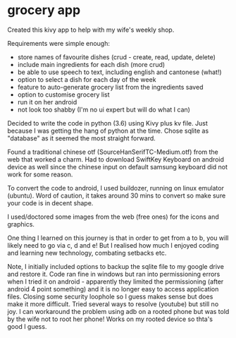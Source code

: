 # grocery app
Created this kivy app to help with my wife's weekly shop.

Requirements were simple enough:
  - store names of favourite dishes (crud - create, read, update, delete)
  - include main ingredients for each dish (more crud)
  - be able to use speech to text, including english and cantonese (what!)
  - option to select a dish for each day of the week
  - feature to auto-generate grocery list from the ingredients saved
  - option to customise grocery list
  - run it on her android
  - not look too shabby (I'm no ui expert but will do what I can)
  
Decided to write the code in python (3.6) using Kivy plus kv file. Just because I was getting the hang of python at the time.
Chose sqlite as "database" as it seemed the most straight forward.

Found a traditional chinese otf (SourceHanSerifTC-Medium.otf) from the web that worked a charm. Had to download SwiftKey Keyboard on android device as well since the chinese input on default samsung keyboard did not work for some reason.

To convert the code to android, I used buildozer, running on linux emulator (ubuntu). Word of caution, it takes around 30 mins to convert so make sure your code is in decent shape.

I used/doctored some images from the web (free ones) for the icons and graphics. 

One thing I learned on this journey is that in order to get from a to b, you will likely need to go via c, d and e!
But I realised how much I enjoyed coding and learning new technology, combating setbacks etc.

Note, I initially included options to backup the sqlite file to my google drive and restore it.
Code ran fine in windows but ran into permissioning errors when I tried it on android - apparently they limited the permissioning (after android 4 point something) and it is no longer easy to access application files. Closing some security loophole so I guess makes sense but does make it more difficult. Tried several ways to resolve (youtube) but still no joy. I can workaround the problem using adb on a rooted phone but was told by the wife not to root her phone! Works on my rooted device so thta's good I guess.
